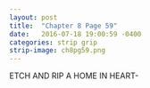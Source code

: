 ```yaml
---
layout: post
title:  "Chapter 8 Page 59"
date:   2016-07-18 19:00:59 -0400
categories: strip grip
strip-image: ch8pg59.png
---
```

ETCH AND RIP A HOME IN HEART-   
